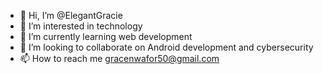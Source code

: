 - 👋 Hi, I’m @ElegantGracie
- 👀 I’m interested in technology
- 🌱 I’m currently learning web development
- 💞️ I’m looking to collaborate on Android development and cybersecurity 
- 📫 How to reach me gracenwafor50@gmail.com

<!---
ElegantGracie/ElegantGracie is a ✨ special ✨ repository because its `README.md` (this file) appears on your GitHub profile.
You can click the Preview link to take a look at your changes.
--->
